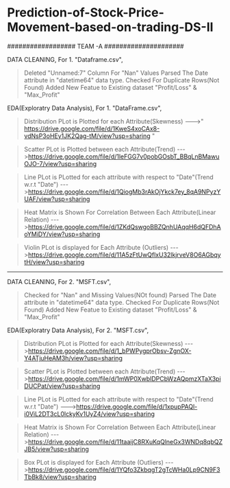 # Prediction-of-Stock-Price-Movement-based-on-trading-DS-II

################## TEAM -A #####################

DATA CLEANING,
For 1. "Dataframe.csv",
>Deleted "Unnamed:7" Column For "Nan" Values
>Parsed The Date attribute in "datetime64" data type.
>Checked For Duplicate Rows(Not Found)
>Added New Featue to Existing dataset "Profit/Loss" & "Max_Profit"

EDA(Exploratry Data Analysis),
For 1. "DataFrame.csv",
>Distribution PLot is Plotted for each Attribute(Skewness)
    --->" https://drive.google.com/file/d/1KweS4xoCAx8-vdNsP3oHEy1JK2Qag-tM/view?usp=sharing " 

>Scatter PLot is Plotted between each Attribute(Trend)
    --->https://drive.google.com/file/d/1leFGG7v0pobGOsbT_BBqLnBMawuOJO-7/view?usp=sharing

>Line PLot is PLotted for each attribute with respect to "Date"(Trend w.r.t "Date")
    --->https://drive.google.com/file/d/1QiogMb3rAkOjYkck7ey_8qA9NPyzYUAF/view?usp=sharing

>Heat Matrix is Shown For Correlation Between Each Attribute(Linear Relation)
    --->https://drive.google.com/file/d/1ZKdQswgoBBZQnhUAqqH6dQFDhAoYMiDY/view?usp=sharing

>Violin PLot is displayed for Each Attribute (Outliers)
    --->https://drive.google.com/file/d/11A5zFtUwQflxU32lkjrveV8O6AGbqytH/view?usp=sharing 

*********************************************************************************************

DATA CLEANING,
For 2. "MSFT.csv",
>Checked for "Nan" and Missing Values(NOt found)
>Parsed The Date attribute in "datetime64" data type.
>Checked For Duplicate Rows(Not Found)
>Added New Featue to Existing dataset "Profit/Loss" & "Max_Profit"

EDA(Exploratry Data Analysis),
For 2. "MSFT.csv",
>Distribution PLot is Plotted for each Attribute(Skewness)
   --->https://drive.google.com/file/d/1_bPWPygprObsv-ZgnOX-Y4ATjuHeAM3h/view?usp=sharing

>Scatter PLot is Plotted between each Attribute(Trend)
   --->https://drive.google.com/file/d/1mWP0XwbIDPCbWzAQpmzXTaX3piDUCPat/view?usp=sharing

>Line PLot is PLotted for each attribute with respect to "Date"(Trend w.r.t "Date")
   --->https://drive.google.com/file/d/1xpupPAQl-i0ViL2DT3cL0lckyKv1UyZ4/view?usp=sharing

>Heat Matrix is Shown For Correlation Between Each Attribute(Linear Relation)
   --->https://drive.google.com/file/d/11taaijC8RXuKqQlneGx3WNDq8qbQZJB5/view?usp=sharing

>Box PLot is displayed for Each Attribute (Outliers)
    --->https://drive.google.com/file/d/1YQfo3ZkbqgT2gTcWHa0Lp9CN9F3TbBk8/view?usp=sharing
